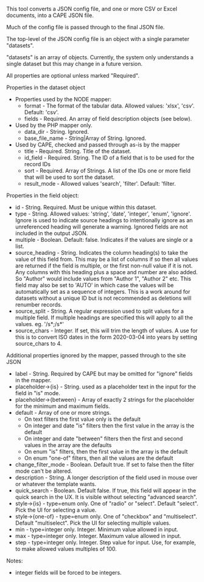This tool converts a JSON config file, and one or more CSV or Excel documents, into a CAPE JSON file.

Much of the config file is passed through to the final JSON file.

The top-level of the JSON config file is an object with a single parameter "datasets".

"datasets" is an array of objects. Currently, the system only understands a single dataset but this may change in a future version.

All properties are optional unless marked "Required".

Properties in the dataset object
* Properties used by the NODE mapper:
  * format - The format of the tabular data. Allowed values: 'xlsx', 'csv'. Default: 'csv'.
  * fields - Required. An array of field description objects (see below).
* Used by the PHP mapper only.
  * data_dir - String. Ignored. 
  * base_file_name - String|Array of String. Ignored.
* Used by CAPE, checked and passed through as-is by the mapper
  * title - Required. String. Title of the dataset.
  * id_field - Required. String. The ID of a field that is to be used for the record IDs
  * sort - Required. Array of Strings. A list of the IDs one or more field that will be used to sort the dataset.
  * result_mode - Allowed values 'search', 'filter'. Default: 'filter.

Properties in the field object:
* id - String. Required. Must be unique within this dataset. 
* type - String. Allowed values: 'string', 'date', 'integer', 'enum', 'ignore'. Ignore is used to indicate source headings to intentionally ignore as an unreferenced heading will generate a warning. Ignored fields are not included in the output JSON.
* multiple - Boolean. Default: false. Indicates if the values are single or a list.
* source_heading - String. Indicates the column heading(s) to take the value of this field from. This may be a list of columns if so then all values are returned if the field is multiple, or the first non-null value if it is not. Any columns with this heading plus a space and number are also added. So "Author" would include values from "Author 1", "Author 2" etc. This field may also be set to 'AUTO' in which case the values will be automatically set as a sequence of integers. This is a work around for datasets without a unique ID but is not recommended as deletions will renumber records. 
* source_split - String. A regular expression used to split values for a multiple field. If multiple headings are specified this will apply to all the values. eg. '/s*;/s*'
* source_chars - Integer. If set, this will trim the length of values. A use for this is to convert ISO dates in the form 2020-03-04 into years by setting source_chars to 4.

Additional properties ignored by the mapper, passed through to the site JSON
* label - String. Required by CAPE but may be omitted for "ignore" fields in the mapper.
* placeholder->{is} - String. used as a placeholder text in the input for the field in "is" mode.
* placeholder->{between} - Array of exactly 2 strings for the placeholder for the minimum and maximum fields.
* default - Array of one or more strings. 
  * On text filters the first value only is the default
  * On integer and date "is" filters then the first value in the array is the default
  * On integer and date "between" filters then the first and second values in the array are the defaults
  * On enum "is" filters, then the first value in the array is the default
  * On enum "one-of" filters, then all the values are the default
* change_filter_mode - Boolean. Default true. If set to false then the filter mode can't be altered.
* description - String. A longer description of the field used in mouse over or whatever the template wants.                
* quick_search - Boolean. Default false. If true, this field will appear in the quick search in the UX. It is visible without selecting "advanced search".
* style->{is} - type=enum only. One of "radio" or "select". Default "select". Pick the UI for selecting a value.
* style->{one-of} - type=enum only. One of "checkbox" and "multiselect". Default "multiselect". Pick the UI for selecting multiple values.  
* min - type=integer only. Integer. Minimum value allowed in input.
* max - type=integer only. Integer. Maximum value allowed in input.
* step - type=integer only. Integer. Step value for input. Use, for example, to make allowed values multiples of 100.

Notes:
* integer fields will be forced to be integers. 
